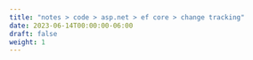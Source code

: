 ```yaml
---
title: "notes > code > asp.net > ef core > change tracking"
date: 2023-06-14T00:00:00-06:00
draft: false
weight: 1
---
```

